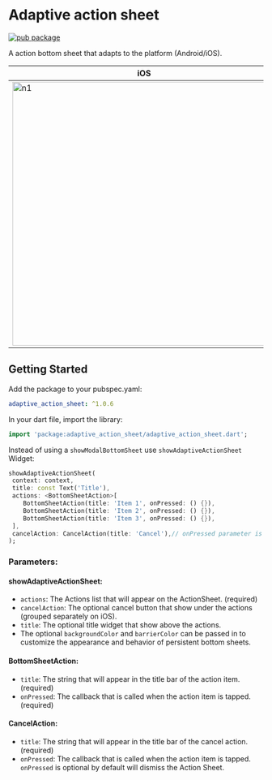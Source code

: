 # Adaptive action sheet

[![pub package](https://img.shields.io/pub/v/adaptive_action_sheet.svg)](https://pub.dev/packages/adaptive_action_sheet)

A action bottom sheet that adapts to the platform (Android/iOS).

iOS | Android
--- | ---
<img width="520" alt="n1" src="https://raw.githubusercontent.com/Daniel-Ioannou/flutter_adaptive_action_sheet/master/assets/ReadMe%20iOS%20Screenshot.png"> | <img width="497" alt="n2" src="https://raw.githubusercontent.com/Daniel-Ioannou/flutter_adaptive_action_sheet/master/assets/ReadMe%20Android%20Screenshot.png">

## Getting Started

 Add the package to your pubspec.yaml:

 ```yaml
 adaptive_action_sheet: ^1.0.6
 ```
 
 In your dart file, import the library:

 ```Dart
import 'package:adaptive_action_sheet/adaptive_action_sheet.dart';
 ``` 
  Instead of using a `showModalBottomSheet` use `showAdaptiveActionSheet` Widget:

  ```Dart
showAdaptiveActionSheet(
   context: context,
   title: const Text('Title'),
   actions: <BottomSheetAction>[
      BottomSheetAction(title: 'Item 1', onPressed: () {}),
      BottomSheetAction(title: 'Item 2', onPressed: () {}),
      BottomSheetAction(title: 'Item 3', onPressed: () {}),
   ],
   cancelAction: CancelAction(title: 'Cancel'),// onPressed parameter is optional by default will dismiss the ActionSheet
);
```

### Parameters:
#### showAdaptiveActionSheet:
* `actions`: The Actions list that will appear on the ActionSheet. (required)
* `cancelAction`: The optional cancel button that show under the actions (grouped separately on iOS).
* `title`: The optional title widget that show above the actions.
*  The optional `backgroundColor` and `barrierColor` can be passed in to customize the appearance and behavior of persistent bottom sheets.

#### BottomSheetAction:
* `title`: The string that will appear in the title bar of the action item. (required)
* `onPressed`: The callback that is called when the action item is tapped. (required)

#### CancelAction:
* `title`: The string that will appear in the title bar of the cancel action. (required)
* `onPressed`: The callback that is called when the action item is tapped. `onPressed` is optional by default will dismiss the Action Sheet.

